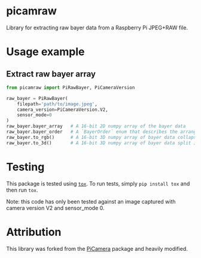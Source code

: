 # picamraw
Library for extracting raw bayer data from a Raspberry Pi JPEG+RAW file.


# Usage example
## Extract raw bayer array
```python
from picamraw import PiRawBayer, PiCameraVersion

raw_bayer = PiRawBayer(
    filepath='path/to/image.jpeg',
    camera_version=PiCameraVersion.V2,
    sensor_mode=0
)
raw_bayer.bayer_array   # A 16-bit 2D numpy array of the bayer data
raw_bayer.bayer_order   # A `BayerOrder` enum that describes the arrangement of the R,G,G,B pixels in the bayer_array
raw_bayer.to_rgb()      # A 16-bit 3D numpy array of bayer data collapsed into RGB channels (see docstring for details).
raw_bayer.to_3d()       # A 16-bit 3D numpy array of bayer data split into RGB channels (see docstring for details).
```


# Testing

This package is tested using [`tox`](https://tox.readthedocs.io/).
To run tests, simply `pip install tox` and then run `tox`.

Note: this code has only been tested against an image captured with camera version V2 and sensor_mode 0.


# Attribution
This library was forked from the [PiCamera](https://github.com/waveform80/picamera) package and heavily modified.
